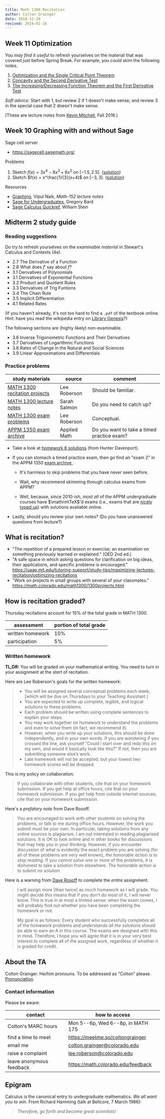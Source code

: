 ```yaml
---
title: Math 1300 Recitation
author: Colton Grainger
date: 2018-12-28
revised: 2019-01-16
---
```


## Week 11 Optimization

You *may find it useful* to refresh yourselves on the material that was covered just before Spring Break. For example, you *could* skim the following notes. 

1. [Optimization and the Single Critical Point Theorem](http://math.hws.edu/~mitchell/Math130F16/tufte-latex/Lecture32.pdf)
2. [Concavity and the Second Derivative Test](http://math.hws.edu/~mitchell/Math130F16/tufte-latex/Lecture30.pdf)
3. [The Increasing/Decreasing Function Theorem and the First Derivative Test](http://math.hws.edu/~mitchell/Math130F16/tufte-latex/Lecture28pt4.pdf)

*Soft advice*: Start with 1, but review 2 if 1 doesn't make sense; and review 3 in the special case that 2 doesn't make sense.

(These are lecture notes from [Kevin Mitchell](http://math.hws.edu/~mitchell/Math130F16/index.html), Fall 2016.)

## Week 10 Graphing with and without Sage

Sage cell server

- <https://sagecell.sagemath.org/>

Problems

1. Sketch $f(x) = 3x^4 - 8x^3 + 6x^2$ on $[-1.5,2.5]$. ([solution](https://sagecell.sagemath.org/?q=kcogeo))
2. Sketch $f(x) = x^\frac{1}{3}(x+4)$ on $[-3, 3]$. ([solution](https://sagecell.sagemath.org/?q=xezxqf))

Resources

- [Graphing](http://files.vipulnaik.com/math-152/graphing.pdf), Vipul Naik, *Math-152 lecture notes*
- [Sage for Undergraduates](https://github.com/coltongrainger/fy19ta/raw/master/2010-bard-sage-intro.pdf), Gregory Bard
- [Sage Calculus Quickref](http://wiki.sagemath.org/quickref?action=AttachFile&do=get&target=quickref-calc.pdf), William Stein

## Midterm 2 study guide

### Reading suggestions

Do try to refresh yourselves on the *examinable material* in Stewart's Calculus and Contexts (4e).

- 2.7 The Derivative of a Function
- 2.8 What does $f'$ say about $f$?
- 3.1 Derivatives of Polynomials
- 3.1 Derivatives of Exponential Functions
- 3.2 Product and Quotient Rules
- 3.3 Derivatives of Trig Funtions
- 3.4 The Chain Rule
- 3.5 Implicit Differentiation
- 4.1 Related Rates

(If you haven't already, it's not too hard to find a `.pdf` of the textbook online. Hint: have you read the wikipedia entry on [Library Genesis](https://en.wikipedia.org/wiki/Library_Genesis)?)

The following sections are (highly likely) non-examinable.

- 3.6 Inverse Trigonometric Functions and Their Derivatives
- 3.7 Derivatives of Logarithmic Functions
- 3.8 Rates of Change in the Natural and Social Sciences
- 3.9 Linear Approximations and Differentials

### Practice problems

study materials | source | comment
--- | --- | ---
[MATH 1300 recitation projects](https://math.colorado.edu/math1300/1300projects.html) | Lee Roberson | Should be familiar.
[ MATH 1300 lecture notes ]( http://math.colorado.edu/~sasa4279/Spring2016_MATH1300-012.html ) | Sarah Salmon | Do you need to catch up?
[ MATH 1300 exam problems ]( https://math.colorado.edu/math1300/1300exams.html ) | Lee Roberson | Conceptual.
[ APPM 1350 exam archive ]( https://www.colorado.edu/amath/academics/exam-archives/appm-1350-exam-archive )  | Applied Math | Do you want to take a timed practice exam?
- Take a look at [homework 6 solutions](https://github.com/coltongrainger/fy19ta/raw/master/2019-02-28-davenport-solutions.pdf) (from Hunter Davenport).

- If you can stomach a timed practice exam, then go find an "exam 2" in the APPM 1350  [ exam archive ]( https://www.colorado.edu/amath/academics/exam-archives/appm-1350-exam-archive ). 

    - It's harmless to skip problems that you have never seen before. 

    - Wait, why recommend skimming through calculus exams from APPM? 
    
    - Well, because, since 2010-ish, *most all* of the APPM undergraduate courses have $\mathrm\TeX$'d exams (i.e., exams that are [nicely typed up](https://en.wikipedia.org/wiki/TeX)) with solutions available online. 

- Lastly, should you review your own notes? (Do you have unanswered questions from lecture?)

## What is recitation?

- "The repetition of a prepared lesson or exercise; an examination on something previously learned or explained." (OED 2nd ed.)
- "A safe space in which asking questions for clarification on big ideas, their applications, and specific problems is encouraged." <https://uaap.mit.edu/tutoring-support/study-tips/maximizing-lectures-recitation/optimizing-recitations>
- "Work on projects in small groups with several of your classmates." <https://math.colorado.edu/math1300/1300projects.html>

## How is recitation graded?

Thursday recitations account for 15% of the total grade in MATH 1300.

assessment | portion of total grade
--- | ---
written homework  | 10%
participation | 5%

### Written homework 

**TL;DR:** You will be graded on your mathematical writing. You need to turn in your assignment at the *start* of recitation.

Here are Lee Roberson's goals for the written homework:

> - You will be assigned several conceptual problems each week, [which will be due on Thursdays to your Teaching Assistant.]
> - You are expected to write up complete, legible, and logical solutions to these problems.
> - Each problem should be written using complete sentences to explain your steps.
> - You may work together on homework to understand the problems and even to solve them (in fact, we recommend it).
> - However, when you write up your solutions, this should be done independently, and in your own words. If you are wondering if you crossed the line, ask yourself “Could I start over and redo this on my own, and would it basically look like this?” If not, then you are submitting someone else’s work.
> - Late homework will not be accepted, but your lowest two homework scores will be dropped.

This is my policy on collaboration:

>  If you collaborate with other students, cite that on your homework submission. If you get help at office hours, cite that on your homework submission. If you get help from outside internet sources, cite that on your homework submission.

Here's a *prefatory note* from Dave Rosoff.

> You are encouraged to work with other students on solving the problems, or talk to me during office hours. However, the work you submit must be your own. In particular, taking solutions from any online sources is plagiarism. I am not interested in reading plagiarised solutions. It is OK to look online and in other books for discussions that may help you in your thinking. However, if you encounter discussion of what is evidently the exact problem you are solving (for all of these problems are very well known), *the honorable action is to stop reading*. If you cannot solve one or more of the problems, it is dishonest to take a solution from elsewhere. *The honorable action is to submit no solution.*

Here is a warning from [Dave Rosoff](https://github.com/daverosoff/Math352ModelCourse/blob/master/M352_S2013_syllabus.tex) to complete the *entire* assignment.

> I will assign more [than twice] as much homework as I will grade. You might decide this means that if you don't do most of it, I will never know. This is true in at most a limited sense: when the exam comes, I will probably find out whether you have been completing the homework or not.
>
> My goal is as follows: Every student who successfully completes all of the homework problems and *understands all the solutions* should be able to earn an A in this course. The exams are designed with this in mind. Therefore, I hope you will agree that it is in your very best interest to complete all of the assigned work, regardless of whether it is graded for credit.

## About the TA

Colton Grainger. He/him pronouns. To be addressed as "Colton" please. [Pronunciation](https://youtu.be/oMFaJDEVHVQ?t=2).

### Contact information

Please be aware: 

contact | how to access
--- | ---
Colton's MARC hours | Mon 5--6p, Wed 6--8p, in MATH 175
find a time to meet | <https://meetme.so/coltongrainger>
email me | [colton.grainger@colorado.edu](mailto:colton.grainger@colorado.edu)
raise a complaint | [lee.roberson@colorado.edu](mailto:lee.roberson@colorado.edu)
leave anonymous feedback | <https://math.colorado.edu/feedback>

<!--
### Student evaluations

Here are select comments from my Fall 2018 evaluations. Following the example set by [Kate Stange](https://math.colorado.edu/~kstange/evals-brown-comments.html) I have included negative comments and tried to give a representative cross-section.

Fall 2018 Sections | Enrolled Students  | Responded Students  | Response Rates
--- | --- | --- | --- | --- | ---
MATH 1300 (008)  | 25  | 21  | 84%
MATH 1300 (023)  | 27  | 20  | 74.07%
MATH 1300 (880)  | 15  | 13  | 86.67%
Overall  | 67  | 54  | 80.6%

> - Colton challenged our knowledge in this class to a very beneficial degree and I don't think any other could replicate that.
> - I appreciate the enthusiasm and love for calculus that you bring into the classroom. You're always willing to politely help out students with questions, and you have the knowledge to give them thorough answers. I realize this is a college course, but your grading also tends to be tough (more applicable at the beginning of the semester, I believe), which can be frustrating when the work is correct but the style is a little off. You're probably preparing us for the test though, which is a fair reason! 
> - Please call on students less in class, I don't think any of us enjoy the surprise, even when we know the material. Having volunteers write their answers up on the chalkboard is a decent way to get the entire class involved though (if you don't put them on the spot)!
> - I did not feel the attendance quizzes were helpful, they were beyond the scope and level of this class and did not serve much purpose for me.

- During the period of recitation, I was challenged by my TA and was answering questions that pushed my limits of how I think about calculus. Any questions I had were answered during this period.
- I appreciate your support to this subject. 
- colton is good in class and knows the material. at times it seems like he's afraid to approach us, we're all human!
- A little bit nervous in front of students. That is comforting to know as a student because there is no superiority complex or power roles. Thus, when he teaches, a student can see him as totally equal.

**Negative.**

- I thought the quizzes for the attendance were so challenging and conceptual that I never knew how to begin answering them and ended up guessing every time. Even though we got the answers I would have learned a lot more if the questions were easier and more relevant to the course.
- Knows the material well, sometimes overcomplicates explanations, be more firm about asking people to come up and explain or asking the LA to do something
- Explained the content very thoroughly with lots of detail. Sometimes his explanations were too intricate and was hard to understand as a student. He is very well knowledged on the content, however.
- way too many terms we didn’t understand which is the worst way possible to teach concepts that are already difficult. Please dumb it down
- I am left more confused each time after I talk to Mr. Grainger
- I did not feel the attendance quizzes were helpful, they were beyond the scope and level of this class and did not serve much purpose for me.
- Dishonest and unfair
-->

## Epigram

Calculus is the canonical entry to undergraduate mathematics. *We all want you to win.* From Richard Hamming (talk at Bellcore, 7 March 1986):

> *Therefore, go forth and become great scientists!*
